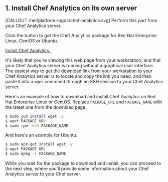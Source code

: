 ## 1. Install Chef Analytics on its own server

[CALLOUT rhel/platform-logos/chef-analytics.svg] Perform this part from your Chef Analytics server.

Click the button to get the Chef Analytics package for Red Hat Enterprise Linux, CentOS or Ubuntu.

<a class='accent-button radius' href='https://downloads.chef.io/analytics/' target='_blank'>Install Chef Analytics&nbsp;&nbsp;<i class='fa fa-external-link'></i></a>

It's likely that you're viewing this web page from your workstation, and that your Chef Analytics server is running without a graphical user interface. The easiest way to get the download link from your workstation to your Chef Analytics server is to locate and copy the link you need, and then paste it into a `wget` command through an SSH session to your Chef Analytics server.

Here's an example of how to download and install Chef Analytics on Red Hat Enterprise Linux or CentOS. Replace <code class="placeholder">PACKAGE\_URL</code> and <code class="placeholder">PACKAGE\_NAME</code> with the latest one from the download page.

```bash
$ sudo yum install wget -y
$ wget PACKAGE_URL
$ sudo rpm -Uvh PACKAGE_NAME
```

And here's an example for Ubuntu.

```bash
$ sudo apt-get install wget -y
$ wget PACKAGE_URL
$ sudo dpkg -i PACKAGE_NAME
```


While you wait for the package to download and install, you can proceed to the next step, where you'll provide some information about your Chef Analytics server to your Chef server.
